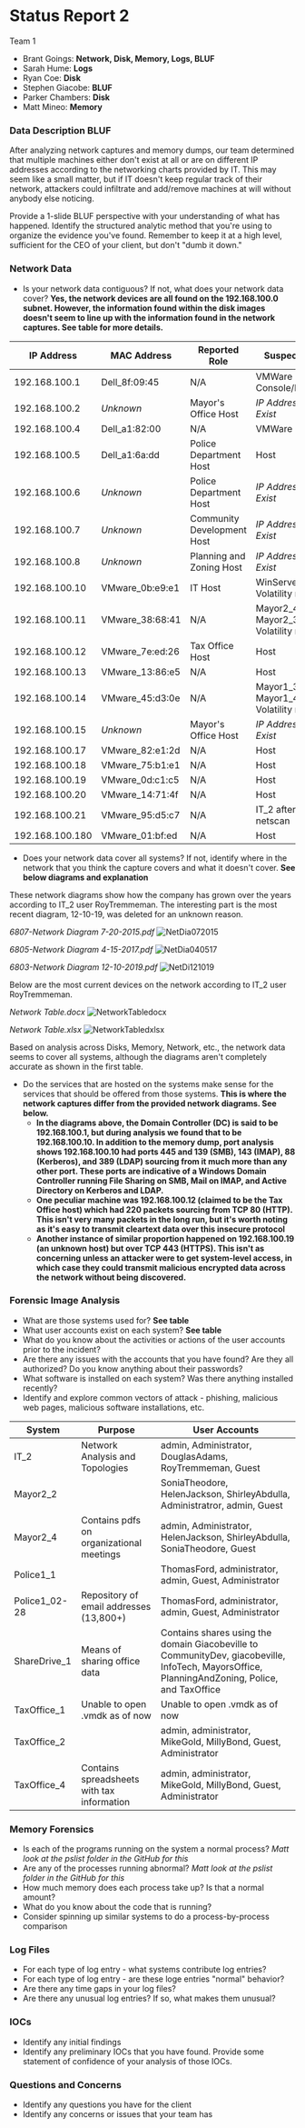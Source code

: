 # Status Report 2
Team 1
  - Brant Goings: **Network, Disk, Memory, Logs, BLUF**
  - Sarah Hume: **Logs**
  - Ryan Coe: **Disk**
  - Stephen Giacobe: **BLUF**
  - Parker Chambers: **Disk**
  - Matt Mineo: **Memory**

### Data Description BLUF ###

After analyzing network captures and memory dumps, our team determined that multiple machines either don't exist at all or are on different IP addresses according to the networking charts provided by IT. This may seem like a small matter, but if IT doesn't keep regular track of their network, attackers could infiltrate and add/remove machines at will without anybody else noticing.

Provide a 1-slide BLUF perspective with your understanding of what has happened. Identify the structured analytic method that you're using to organize the evidence you've found. Remember to keep it at a high level, sufficient for the CEO of your client, but don't "dumb it down."

### Network Data ###
- Is your network data contiguous? If not, what does your network data cover? **Yes, the network devices are all found on the 192.168.100.0 subnet. However, the information found within the disk images doesn't seem to line up with the information found in the network captures. See table for more details.**

IP Address      | MAC Address     | Reported Role              | Suspected Role
--------------- | --------------- | -------------------------- | --------------
192.168.100.1   | Dell_8f:09:45   | N/A                        | VMWare Console/Hypervisor
192.168.100.2   | *Unknown*       | Mayor's Office Host        | *IP Address Doesn't Exist*
192.168.100.4   | Dell_a1:82:00   | N/A                        | VMWare Console
192.168.100.5   | Dell_a1:6a:dd   | Police Department Host     | Host
192.168.100.6   | *Unknown*       | Police Department Host     | *IP Address Doesn't Exist*
192.168.100.7   | *Unknown*       | Community Development Host | *IP Address Doesn't Exist*
192.168.100.8   | *Unknown*       | Planning and Zoning Host   | *IP Address Doesn't Exist*
192.168.100.10  | VMware_0b:e9:e1 | IT Host                    | WinServer_1 after Volatility netscan
192.168.100.11  | VMware_38:68:41 | N/A                        | Mayor2_4 and Mayor2_3 after Volatility netscan
192.168.100.12  | VMware_7e:ed:26 | Tax Office Host            | Host
192.168.100.13  | VMware_13:86:e5 | N/A                        | Host
192.168.100.14  | VMware_45:d3:0e | N/A                        | Mayor1_3 and Mayor1_4 after Volatility netscan
192.168.100.15  | *Unknown*       | Mayor's Office Host        | *IP Address Doesn't Exist*
192.168.100.17  | VMware_82:e1:2d | N/A                        | Host
192.168.100.18  | VMware_75:b1:e1 | N/A                        | Host
192.168.100.19  | VMware_0d:c1:c5 | N/A                        | Host
192.168.100.20  | VMware_14:71:4f | N/A                        | Host
192.168.100.21  | VMware_95:d5:c7 | N/A                        | IT_2 after Volatility netscan
192.168.100.180 | VMware_01:bf:ed | N/A                        | Host

- Does your network data cover all systems? If not, identify where in the network that you think the capture covers and what it doesn't cover. **See below diagrams and explanation**

These network diagrams show how the company has grown over the years according to IT_2 user RoyTremmeman. The interesting part is the most recent diagram, 12-10-19, was deleted for an unknown reason.

*6807-Network Diagram 7-20-2015.pdf*
![NetDia072015](./Screenshots/NetDia072015.jpg)

*6805-Network Diagram 4-15-2017.pdf*
![NetDia040517](./Screenshots/NetDia040517.jpg)

*6803-Network Diagram 12-10-2019.pdf*
![NetDi121019](./Screenshots/NetDi121019.jpg)

Below are the most current devices on the network according to IT_2 user RoyTremmeman.

*Network Table.docx*
![NetworkTabledocx](./Screenshots/NetworkTabledocx.jpg)

*Network Table.xlsx*
![NetworkTabledxlsx](./Screenshots/NetworkTablexlsx.jpg)

Based on analysis across Disks, Memory, Network, etc., the network data seems to cover all systems, although the diagrams aren't completely accurate as shown in the first table.

- Do the services that are hosted on the systems make sense for the services that should be offered from those systems. **This is where the network captures differ from the provided network diagrams. See below.**
  - **In the diagrams above, the Domain Controller (DC) is said to be 192.168.100.1, but during analysis we found that to be 192.168.100.10. In addition to the memory dump, port analysis shows 192.168.100.10 had ports 445 and 139 (SMB), 143 (IMAP), 88 (Kerberos), and 389 (LDAP) sourcing from it much more than any other port. These ports are indicative of a Windows Domain Controller running File Sharing on SMB, Mail on IMAP, and Active Directory on Kerberos and LDAP.**
  - **One peculiar machine was 192.168.100.12 (claimed to be the Tax Office host) which had 220 packets sourcing from TCP 80 (HTTP). This isn't very many packets in the long run, but it's worth noting as it's easy to transmit cleartext data over this insecure protocol**
  - **Another instance of similar proportion happened on 192.168.100.19 (an unknown host) but over TCP 443 (HTTPS). This isn't as concerning unless an attacker were to get system-level access, in which case they could transmit malicious encrypted data across the network without being discovered.**

### Forensic Image Analysis ###
- What are those systems used for? **See table**
- What user accounts exist on each system? **See table**
- What do you know about the activities or actions of the user accounts prior to the incident?
- Are there any issues with the accounts that you have found? Are they all authorized? Do you know anything about their passwords?
- What software is installed on each system? Was there anything installed recently?
- Identify and explore common vectors of attack - phishing, malicious web pages, malicious software installations, etc.


System        | Purpose                                 | User Accounts                                    
------------- | --------------------------------------- | ------------------------------------------------
IT_2          | Network Analysis and Topologies         | admin, Administrator, DouglasAdams, RoyTremmeman, Guest
Mayor2_2      |                                         | SoniaTheodore, HelenJackson, ShirleyAbdulla, Administratror, admin, Guest
Mayor2_4      | Contains pdfs on organizational meetings| admin, Administrator, HelenJackson, ShirleyAbdulla, SoniaTheodore, Guest
Police1_1     |                                         | ThomasFord, administrator, admin, Guest, Administrator
Police1_02-28 | Repository of email addresses (13,800+) | ThomasFord, administrator, admin, Guest, Administrator
ShareDrive_1  | Means of sharing office data            | Contains shares using the domain Giacobeville to CommunityDev, giacobeville, InfoTech, MayorsOffice, PlanningAndZoning, Police, and TaxOffice
TaxOffice_1   | Unable to open .vmdk as of now          | Unable to open .vmdk as of now
TaxOffice_2   |                                         | admin, administrator, MikeGold, MillyBond, Guest, Administrator
TaxOffice_4   | Contains spreadsheets with tax information| admin, administrator, MikeGold, MillyBond, Guest, Administrator

### Memory Forensics ###
- Is each of the programs running on the system a normal process? _Matt look at the pslist folder in the GitHub for this_
- Are any of the processes running abnormal? _Matt look at the pslist folder in the GitHub for this_
- How much memory does each process take up? Is that a normal amount?
- What do you know about the code that is running?
- Consider spinning up similar systems to do a process-by-process comparison

### Log Files ###
- For each type of log entry - what systems contribute log entries?
- For each type of log entry - are these loge entries "normal" behavior?
- Are there any time gaps in your log files?
- Are there any unusual log entries? If so, what makes them unusual?

### IOCs ###
- Identify any initial findings
- Identify any preliminary IOCs that you have found.  Provide some statement of confidence of your analysis of those IOCs.

### Questions and Concerns ###
- Identify any questions you have for the client
- Identify any concerns or issues that your team has
